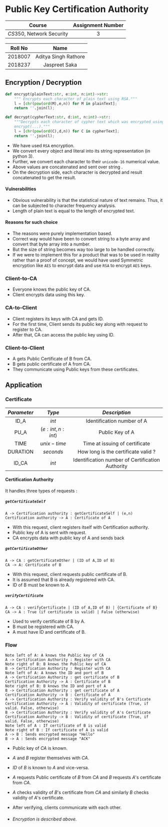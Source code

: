 # $\textrm{Public Key Certification Authority}$

|          Course           | Assignment Number |
| :-----------------------: | :---------------: |
| $CS350$, Network Security |         3         |

| Roll No |         Name         |
| :-----: | :------------------: |
| 2018007 | Aditya Singh Rathore |
| 2018237 |    Jaspreet Saka     |

## Encryption / Decryption

```python
def encrypt(plainText:str, e:int, n:int)->str:
    """ Encrypts each character of plain text using RSA."""
    l = [chr(pow(ord(M),e,n)) for M in plainText];
    return ''.join(l);

def decrypt(cypherText:str, d:int, n:int)->str:
    """Decrypts each character of cypher text which was encrypted using 
    encrypt(...)."""
    l = [chr(pow(ord(C),d,n)) for C in cypherText];
    return ''.join(l);
```

* We have used `RSA` encryption.
* We convert every object and literal into its string representation (in python 3).
* Further, we convert each character to their `unicode-16` numerical value. 
* Above values are concatenated and sent over string .
* On the decryption side, each character is decrypted and result concatenated to get the result.

#### Vulnerabilities

* Obvious vulnerability is that the statistical nature of text remains. Thus, it can be subjected to character frequency analysis.
* Length of plain text is equal to the length of encrypted text.

#### Reasons for such choice

* The reasons were purely implementation based. 
* Correct way would have been to convert string to a byte array and convert that byte array into a number. 
* But the size of string becomes way too large to be handled correctly.
*  If we were to implement this for a product that was to be used in reality rather than a proof of concept, we would have used Symmetric encryption like `AES` to encrypt data and use `RSA` to encrypt `AES` keys. 

### Client-to-CA

* Everyone knows the public key of CA.
* Client encrypts data using this key.

### CA-to-Client

* Client registers its keys with CA and gets ID.
* For the first time, Client sends its public key along with request to register to CA.
* After that, CA can access the public key using ID.

### Client-to-Client

* A gets Public Certificate of B from CA.
* B gets public certificate of A from CA.
* They communicate using Public keys from these certificates.

## Application

### Certificate

| $Parameter$ |      $Type$      |                        $Description$                        |
| :---------: | :--------------: | :---------------------------------------------------------: |
|    ID_A     |      $int$       |            $\textrm{Identification number of A}$            |
|    PU_A     | $(e:int, n:int)$ |                 $\textrm{Public Key of A}$                  |
|    TIME     |   $unix-time$    |          $\textrm{Time at issuing of certificate}$          |
|  DURATION   |    $seconds$     |       $\textrm{How long is the certificate valid ?}$        |
|    ID_CA    |      $int$       | $\textrm{Identification number of Certification Authority}$ |

#### Certification Authority

$\textrm{It handles three types of requests :}$ 

##### `getCertificateSelf`

```sequence
A -> Certification authority : getCertificateSelf | (e,n)
Certification authority -> A : Certificate of A
```

* With this request, client registers itself with Certification authority.
* Public key of A is sent with request.
* CA encrypts data with public key of A and sends back 

##### `getCertificateOther `

``` sequence
A -> CA : getCertificateOther | (ID of A,ID of B)
CA -> A: Certificate of B
```

* With this request, client requests public certificate of B.
* It is assumed that B is already registered with CA.
* ID of B must be known to A.

##### `verifyCertificate`

``` sequence
A -> CA : verifyCertificate | (ID of A,ID of B) | {Certificate of B}
CA -> A : True (if certificate is valid) | False (otherwise)
```

* Used to verify certificate of B by A.
* B must be registered with CA.
* A must have ID and certificate of B.

### Flow

``` sequence
Note left of A: A knows the Public key of CA
A -> Certification Authority : Register with CA
Note right of B: B knows the Public key of CA
B -> Certification Authority : Register with CA
Note left of A: A knows the ID and port of B
A -> Certification Authority : get certificate of B
Certification Authority -> A : Certificate of B
Note right of B: B knows the ID and port of A
B -> Certification Authority : get certificate of A
Certification Authority -> B : Certificate of A
A -> Certification Authority : Verify validity of B's Certificate
Certification Authority -> A : Validity of certificate (True, if valid. False, otherwise)
B -> Certification Authority : Verify validity of A's Certificate
Certification Authority -> B : Validity of certificate (True, if valid. False, otherwise)
Note left of A : If certificate of B is valid
Note right of B : If certificate of A is valid
A -> B : Sends encrypted message "Hello"
B -> A : Sends encrypted message "ACK"
```

* Public key of $CA$ is known.

* $A$ and $B$ register themselves with $CA$.

* $ID$ of $B$ is known to $A$ and vice-versa.

* $A$ requests Public certificate of $B$ from $CA$ and $B$ requests $A$'s certificate from $CA$.

* $A$ checks validity of $B$'s certificate from $CA$ and similarly $B$ checks validity of $A$'s certificate.

* After verifying, clients communicate with each other.

* ###### Encryption is described above.

